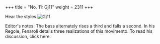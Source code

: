 +++
title = "No. 11: Gj11"
weight = 2311
+++

Hear the styles
![Gj11](/img/011DurDimM.jpg)

Editor's notes: The bass alternately rises a third and falls a second. In his Regole, Fenaroli details three realizations of this movimento. To read his discussion, click here.
